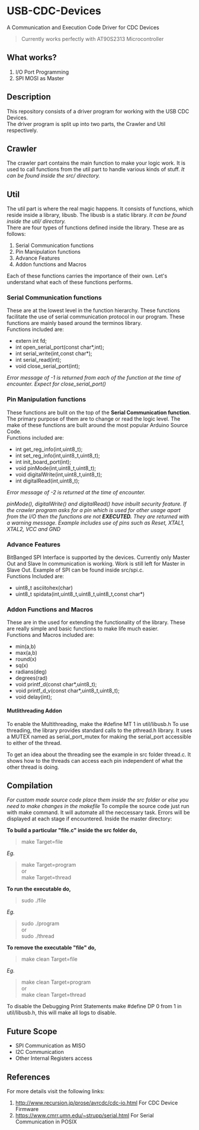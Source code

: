 # USB-CDC-Devices
A Communication and Execution Code Driver for CDC Devices  
> Currently works perfectly with AT90S2313 Microcontroller

## What works?
 1. I/O Port Programming 
 2. SPI MOSI as Master  
## Description
This repository consists of a driver program for working with the USB CDC Devices.  
The driver program is split up into two parts, the Crawler and Util respectively.
## Crawler
The crawler part contains the main function to make your logic work. It is used to call functions from the util part to handle various kinds of stuff. *It can be found inside the src/ directory.*
## Util
The util part is where the real magic happens. It consists of functions, which reside inside a library, libusb. The libusb is a static library. *It can be found inside the util/ directory.*   
There are four types of functions defined inside the library. These are as follows:
 1. Serial Communication functions
 2. Pin Manipulation functions  
 3. Advance Features
 4. Addon functions and Macros  
 
Each of these functions carries the importance of their own. Let's understand what each of these functions performs.
### Serial Communication functions
These are at the lowest level in the function hierarchy. These functions facilitate the use of serial communication protocol in our program. These functions are mainly based around the terminos library.  
Functions included are:
- extern int fd;
- int open_serial_port(const char*,int);
- int serial_write(int,const char*);
- int serial_read(int);
- void close_serial_port(int);

*Error message of -1 is returned from each of the function at the time of encounter. Expect for close_serial_port()*

### Pin Manipulation functions
These functions are bulit on the top of the **Serial Communication function**. The primary purpose of them are to change or read the logic level. The make of these functions are built around the most popular Arduino Source Code.  
Functions included are:
- int get_reg_info(int,uint8_t);
- int set_reg_info(int,uint8_t,uint8_t);
- int init_board_port(int);
- void pinMode(int,uint8_t,uint8_t);
- void digitalWrite(int,uint8_t,uint8_t);
- int digitalRead(int,uint8_t);  

*Error message of -2 is returned at the time of encounter.*  

*pinMode(), digitalWrite() and digitalRead() have inbuilt security feature. If the crawler program asks for a pin which is used for other usage apart from the I/O then the functions are not* ***EXECUTED.*** *They are returned with a warning message. Example includes use of pins such as Reset, XTAL1, XTAL2, VCC and GND*  

### Advance Features
BitBanged SPI Interface is supported by the devices. Currently only Master Out and Slave In communication is working. Work is still left for Master in Slave Out. Example of SPI can be found inside src/spi.c.  
Functions Included are:  
- uint8_t asciitohex(char)
- uint8_t spidata(int,uint8_t,uint8_t,uint8_t,const char*)  

### Addon Functions and Macros
These are in the used for extending the functionality of the library. These are really simple and basic functions to make life much easier.  
Functions and Macros included are:  
- min(a,b)
- max(a,b)
- round(x)     
- sq(x)
- radians(deg) 
- degrees(rad)
- void printf_d(const char*,uint8_t);
- void printf_d_v(const char*,uint8_t,uint8_t);
- void delay(int); 
#### Mutlithreading Addon
To enable the Multithreading, make the #define MT 1 in util/libusb.h
To use threading, the library provides standard calls to the pthread.h library. It uses a MUTEX named as serial_port_mutex for making the serial_port accessible to either of the thread.

To get an idea about the threading see the example in src folder thread.c. It shows how to the threads can access each pin independent of what the other thread is doing.

## Compilation
*For custom made source code place them inside the src folder or else you need to make changes in the makefile*
To compile the source code just run with make command. It will automate all the neccessary task. Errors will be displayed at each stage if encountered. Inside the master directory:  

**To build a particular "file.c" inside the src folder do,**
> make Target=file

*Eg.* 
> make Target=program  
or  
> make Target=thread

**To run the executable do,**
> sudo ./file

*Eg.*
> sudo ./program  
or  
> sudo ./thread

**To remove the executable "file" do,**  
> make clean Target=file

*Eg.*
> make clean Target=program  
or  
> make clean Target=thread

To disable the Debugging Print Statements make #define DP 0 from 1 in util/libusb.h, this will make all logs to disable.

## Future Scope
- SPI Communication as MISO
- I2C Communication
- Other Internal Registers access
## References
For more details visit the following links:
 1. http://www.recursion.jp/prose/avrcdc/cdc-io.html For CDC Device Firmware
 2. https://www.cmrr.umn.edu/~strupp/serial.html For Serial Communication in POSIX
